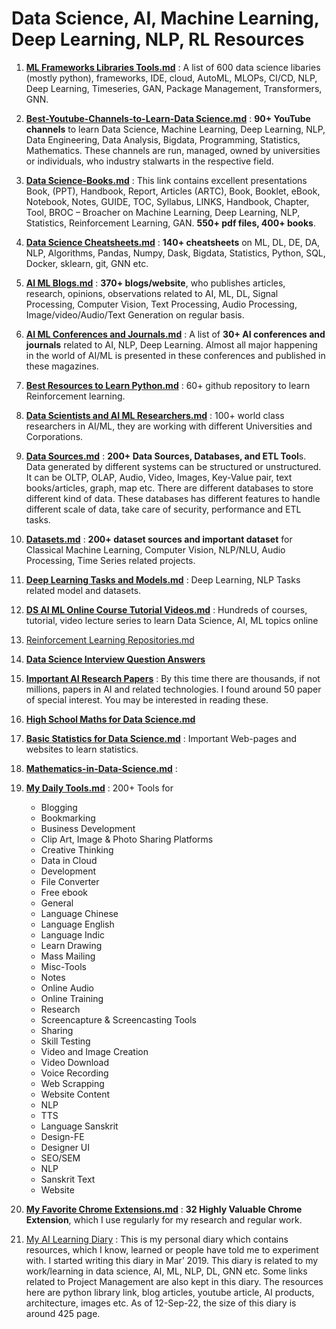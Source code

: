 # Data Science, AI, Machine Learning, Deep Learning, NLP, RL Resources

1. **[ML Frameworks Libraries Tools.md](https://github.com//dasarpai/DataScience-Resources/blob/main/DSR-ML-Frameworks-Libraries-Tools.md "ML-Frameworks-Libraries-Tools.md")** : A list of 600 data science libaries (mostly python), frameworks, IDE, cloud, AutoML, MLOPs, CI/CD, NLP, Deep Learning, Timeseries, GAN, Package Management, Transformers, GNN.

2. **[Best-Youtube-Channels-to-Learn-Data Science.md](https://github.com//dasarpai/DataScience-Resources/blob/main/DSR-Best-Youtube-Channels-to-Learn-Data-Science.md "Best-Youtube-Channels-to-Learn-Data-Science.md")** : **90+ YouTube channels** to learn Data Science, Machine Learning, Deep Learning, NLP, Data Engineering, Data Analysis, Bigdata, Programming, Statistics, Mathematics. These channels are run, managed, owned by universities or individuals,  who industry stalwarts in the respective field.

3. **[Data Science-Books.md](https://github.com//dasarpai/DataScience-Resources/blob/main/DSR-Data-Science-Books.md "Data-Science-Books.md")** : This link contains excellent presentations Book, (PPT), Handbook, Report, Articles (ARTC), Book, Booklet, eBook, Notebook, Notes, GUIDE, TOC, Syllabus, LINKS, Handbook, Chapter, Tool, BROC – Broacher on Machine Learning, Deep Learning, NLP, Statistics, Reinforcement Learning, GAN. **550+ pdf files, 400+ books**.

4. **[Data Science Cheatsheets.md](https://github.com//dasarpai/DataScience-Resources/blob/main/DSR-Data-Science-Cheatsheets.md "Data-Science-Cheatsheets.md")** : **140+ cheatsheets** on ML, DL, DE, DA, NLP, Algorithms, Pandas, Numpy, Dask, Bigdata, Statistics, Python, SQL, Docker, sklearn, git, GNN etc.

5. **[AI ML Blogs.md](https://github.com//dasarpai/DataScience-Resources/blob/main/DSR-AI-ML-Blogs.md "AI-ML-Blogs.md")** : **370+ blogs/website**, who publishes articles, research, opinions, observations related to AI, ML, DL, Signal Processing, Computer Vision, Text Processing, Audio Processing, Image/video/Audio/Text Generation on regular basis.

6. **[AI ML Conferences and Journals.md](https://github.com//dasarpai/DataScience-Resources/blob/main/DSR-AI-ML-Conferences-and-Journals.md "AI-ML-Conferences-and-Journals.md")** : A list of **30+ AI conferences and journals** related to AI, NLP, Deep Learning. Almost all major happening in the world of AI/ML is presented in these conferences and published in these magazines.

7. **[Best Resources to Learn Python.md](https://github.com//dasarpai/DataScience-Resources/blob/main/DSR-Best-Resources-to-Learn-Python.md "Best-Resources-to-Learn-Python.md")** : 60+ github repository to learn Reinforcement learning.

8. **[Data Scientists and AI ML Researchers.md](https://github.com//dasarpai/DataScience-Resources/blob/main/DSR-Data-Scientists-and-AI-ML-Researchers.md "Data-Scientists-and-AI-ML-Researchers.md")** : 100+ world class researchers in AI/ML, they are working with different Universities and Corporations.

9. **[Data Sources.md](https://github.com//dasarpai/DataScience-Resources/blob/main/DSR-Data-Sources-Databases-ETL-Tools.md "Data-Sources.md")** : **200+ Data Sources, Databases, and ETL Tool**s. Data generated by different systems can be structured or unstructured. It can be OLTP, OLAP, Audio, Video, Images, Key-Value pair, text books/articles, graph, map etc. There are different databases to store different kind of data. These databases has different features to handle different scale of data, take care of security, performance and ETL tasks.

10. **[Datasets.md](https://github.com//dasarpai/DataScience-Resources/blob/main/DSR-Datasets.md "Datasets.md")** :  **200+ dataset sources and important dataset** for Classical Machine Learning, Computer Vision, NLP/NLU, Audio Processing, Time Series related projects.

11. **[Deep Learning Tasks and Models.md](https://github.com//dasarpai/DataScience-Resources/blob/main/DSR-ML-Tasks-and-Model-Evaluation.md "Deep-Learning-Tasks-and-Models.md")** : Deep Learning, NLP Tasks related model and datasets.

12. **[DS AI ML Online Course Tutorial Videos.md](https://github.com//dasarpai/DataScience-Resources/blob/main/DSR-DS-AI-ML-Online-Course-Tutorial-Videos.md "DS-AI-ML-Online-Course-Tutorial-Videos.md")** : Hundreds of courses, tutorial, video lecture series to learn Data Science, AI, ML topics online

13. [Reinforcement Learning Repositories.md](https://github.com//dasarpai/DataScience-Resources/blob/main/DSR-Reinforcement-Learning-Repositories.md "Reinforcement-Learning-Repositories.md")

14. **[Data Science Interview Question Answers](https://github.com//dasarpai/DataScience-Resources/blob/main/DSR-Data-Science-Interview-Question-Answers.md "Data-Science-Interview-Question-Answers.md")**

15. **[Important AI Research Papers](https://github.com//dasarpai/DataScience-Resources/blob/main/DSR-Important-AI-Research-Papers.md "Important-AI-Research-Papers.md")** : By this time there are thousands, if not millions, papers in AI and related technologies. I found around 50 paper of special interest. You may be interested in reading these.

16. **[High School Maths for Data Science.md](https://github.com//dasarpai/DataScience-Resources/blob/main/DSR-High-School-Maths-for-Data-Science.md "High-School-Maths-for-Data-Science.md")** 

17. **[Basic Statistics for Data Science.md](https://github.com//dasarpai/DataScience-Resources/blob/main/DSR-Basic-Statistics-for-Data-Science.md "Basic-Statistics-for-Data-Science.md")** : Important Web-pages and websites to learn statistics.

18. **[Mathematics-in-Data-Science.md](https://github.com//dasarpai/DataScience-Resources/blob/main/DSR-Mathematics-in-Data-Science.md "Mathematics-in-Data-Science.md")** : 

19. **[My Daily Tools.md](https://github.com//dasarpai/DataScience-Resources/blob/main/DSR-My-Daily-Tools.md "My-Daily-Tools.md")** : 200+ Tools for 
	* Blogging
	* Bookmarking
	* Business Development
	* Clip Art, Image & Photo Sharing Platforms
	* Creative Thinking
	* Data in Cloud
	* Development
	* File Converter
	* Free ebook
	* General
	* Language Chinese
	* Language English
	* Language Indic
	* Learn Drawing
	* Mass Mailing
	* Misc-Tools
	* Notes
	* Online Audio
	* Online Training
	* Research
	* Screencapture & Screencasting Tools
	* Sharing
	* Skill Testing
	* Video and Image Creation
	* Video Download
	* Voice Recording
	* Web Scrapping
	* Website Content
	* NLP
	* TTS
	* Language Sanskrit
	* Design-FE
	* Designer UI
	* SEO/SEM
	* NLP
	* Sanskrit Text
	* Website

20. **[My Favorite Chrome Extensions.md](https://github.com//dasarpai/DataScience-Resources/blob/main/DSR-My-Favorite-Chrome-Extensions.md "My-Favorite-Chrome-Extensions.md")** : **32 Highly Valuable Chrome Extension**, which I use regularly for my research and regular work.

21. [My AI Learning Diary](https://docs.google.com/document/d/e/2PACX-1vRlUTy-I-D8KB9wjeszTmI9vKA2RXmPpRooPYmOoOpaeSgjqzLFxhucXXPyeF9PY2y3woIxioEtk2b5/pub) : 
     This is my personal diary which contains resources, which I know, learned or people have told me to experiment with. I started writing this diary in Mar’ 2019. This diary is related to my work/learning in data science, AI, ML, NLP, DL, GNN etc. Some links related to Project Management are also kept in this diary. The resources here are python library link, blog articles, youtube article, AI products, architecture, images etc. As of 12-Sep-22, the size of this diary is around 425 page.

